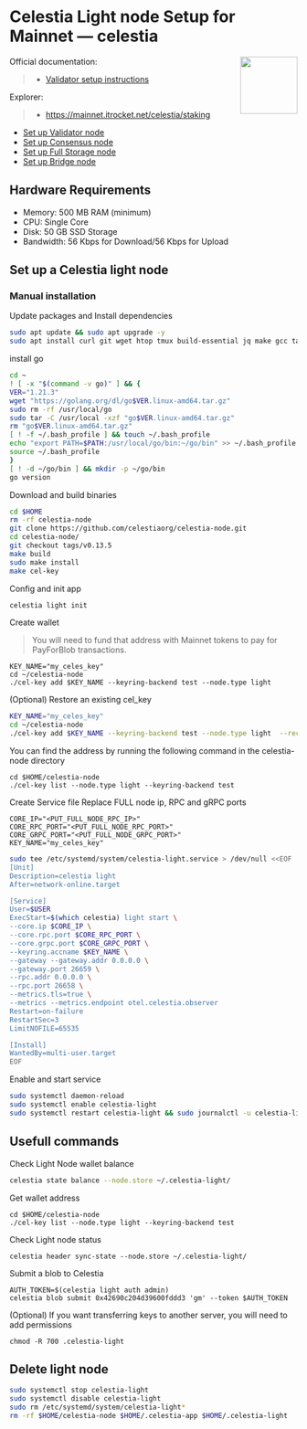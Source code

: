 <div>
<h1 align="left" style="display: flex;"> Celestia Light node Setup for Mainnet — celestia</h1>
<img src="https://avatars.githubusercontent.com/u/54859940?s=200&v=4"  style="float: right;" width="100" height="100"></img>
</div>

Official documentation:
>- [Validator setup instructions](https://docs.celestia.org/nodes/light-node)

Explorer:
>-  https://mainnet.itrocket.net/celestia/staking

- [Set up Validator node](https://github.com/itrocket-team/testnet_guides/blob/main/celestia/README.md)
- [Set up Consensus node](https://github.com/itrocket-team/testnet_guides/blob/main/celestia/consensus.md)
- [Set up Full Storage node](https://github.com/itrocket-team/testnet_guides/blob/main/celestia/full_storage.md) 
- [Set up Bridge node](https://github.com/itrocket-team/testnet_guides/blob/main/celestia/bridge.md)   

## Hardware Requirements
 - Memory: 500 MB RAM (minimum)
 - CPU: Single Core
 - Disk: 50 GB SSD Storage
 - Bandwidth: 56 Kbps for Download/56 Kbps for Upload

## Set up a Celestia light node 
### Manual installation

Update packages and Install dependencies

```bash
sudo apt update && sudo apt upgrade -y
sudo apt install curl git wget htop tmux build-essential jq make gcc tar clang pkg-config libssl-dev ncdu -y
```

install go

```bash
cd ~
! [ -x "$(command -v go)" ] && {
VER="1.21.3"
wget "https://golang.org/dl/go$VER.linux-amd64.tar.gz"
sudo rm -rf /usr/local/go
sudo tar -C /usr/local -xzf "go$VER.linux-amd64.tar.gz"
rm "go$VER.linux-amd64.tar.gz"
[ ! -f ~/.bash_profile ] && touch ~/.bash_profile
echo "export PATH=$PATH:/usr/local/go/bin:~/go/bin" >> ~/.bash_profile
source ~/.bash_profile
}
[ ! -d ~/go/bin ] && mkdir -p ~/go/bin
go version 
```

Download and build binaries

```bash
cd $HOME 
rm -rf celestia-node 
git clone https://github.com/celestiaorg/celestia-node.git 
cd celestia-node/ 
git checkout tags/v0.13.5 
make build 
sudo make install 
make cel-key 
```

Config and init app

```bash
celestia light init
```

Create wallet
>You will need to fund that address with Mainnet tokens to pay for PayForBlob transactions.

~~~
KEY_NAME="my_celes_key"
cd ~/celestia-node
./cel-key add $KEY_NAME --keyring-backend test --node.type light
~~~

(Optional) Restore an existing cel_key

~~~bash
KEY_NAME="my_celes_key"
cd ~/celestia-node
./cel-key add $KEY_NAME --keyring-backend test --node.type light  --recover
~~~

You can find the address by running the following command in the celestia-node directory
~~~
cd $HOME/celestia-node
./cel-key list --node.type light --keyring-backend test
~~~

Create Service file
Replace FULL node ip, RPC and gRPC ports
~~~
CORE_IP="<PUT_FULL_NODE_RPC_IP>"
CORE_RPC_PORT="<PUT_FULL_NODE_RPC_PORT>"
CORE_GRPC_PORT="<PUT_FULL_NODE_GRPC_PORT>"
KEY_NAME="my_celes_key"
~~~
```bash
sudo tee /etc/systemd/system/celestia-light.service > /dev/null <<EOF
[Unit]
Description=celestia light
After=network-online.target

[Service]
User=$USER
ExecStart=$(which celestia) light start \
--core.ip $CORE_IP \
--core.rpc.port $CORE_RPC_PORT \
--core.grpc.port $CORE_GRPC_PORT \
--keyring.accname $KEY_NAME \
--gateway --gateway.addr 0.0.0.0 \
--gateway.port 26659 \
--rpc.addr 0.0.0.0 \
--rpc.port 26658 \
--metrics.tls=true \
--metrics --metrics.endpoint otel.celestia.observer
Restart=on-failure
RestartSec=3
LimitNOFILE=65535

[Install]
WantedBy=multi-user.target
EOF
```

Enable and start service

```bash
sudo systemctl daemon-reload
sudo systemctl enable celestia-light
sudo systemctl restart celestia-light && sudo journalctl -u celestia-light -f
```

## Usefull commands
Check Light Node wallet balance

~~~bash
celestia state balance --node.store ~/.celestia-light/
~~~

Get wallet address
~~~
cd $HOME/celestia-node
./cel-key list --node.type light --keyring-backend test
~~~

Check Light node status
~~~
celestia header sync-state --node.store ~/.celestia-light/
~~~

Submit a blob to Celestia
~~~
AUTH_TOKEN=$(celestia light auth admin)
celestia blob submit 0x42690c204d39600fddd3 'gm' --token $AUTH_TOKEN
~~~

(Optional) If you want transferring keys to another server, you will need to add permissions

~~~
chmod -R 700 .celestia-light
~~~

## Delete light node 

~~~bash
sudo systemctl stop celestia-light
sudo systemctl disable celestia-light
sudo rm /etc/systemd/system/celestia-light*
rm -rf $HOME/celestia-node $HOME/.celestia-app $HOME/.celestia-light
~~~
